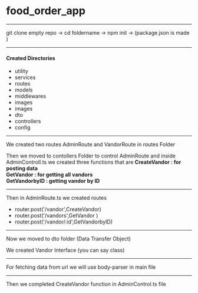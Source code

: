 # food_order_app

<hr>
<p> git clone empty repo -> cd foldername -> npm init -> (package.json is made ) </p>
<hr>
<h4> Created Directories</h4>
<ul>
<li>utility</li>
<li>services </li>
<li>routes</li>
<li>models</li>
<li>middlewares</li>
<li>images</li>
<li>images</li>
<li>dto</li>
<li>controllers</li>
<li>config</li>
</ul>
<hr>
<p> We created two routes AdminRoute and VandorRoute in routes Folder </p>
<p> Then we moved to contollers Folder to control AdminRoute and inside AdminControll.ts we created three functions that are <strong> 
  CreateVandor : for posting data</strong><br>
  <strong> GetVandor : for getting all vandors </strong><br>
 <strong>  GetVandorbyID : getting vandor by ID </strong>
  <br>
</p>
<hr>
<p>Then in AdminRoute.ts we created routes</p>
<ul>
<li>router.post('/vandor',CreateVandor)</li>
<li>router.post('/vandors',GetVandor )</li>
<li>router.post('/vandor/:id',GetVandorbyID)</li>
</ul>
<hr>
<p>Now we moved to dto folder (Data Transfer Object)</p>
<p> We created Vandor Interface (you can say class)</p>

<hr>
<p>For fetching data from url we will use body-parser in main file </p>
<hr>
<p>Then we completed CreateVandor function in AdminControl.ts file</p>
